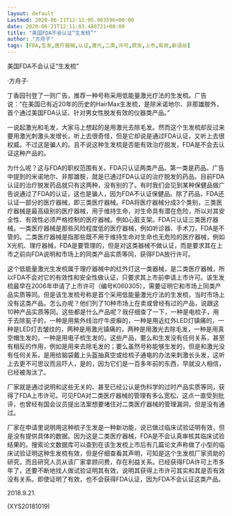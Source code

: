 ```yaml
---
layout: default
Lastmod: 2020-06-21T12:11:05.983596+00:00
date: 2020-06-21T12:11:03.488721+00:00
title: "美国FDA不会认证“生发梳”"
author: "方舟子"
tags: [FDA,生发,医疗器械,认证,激光,二类,许可,脱发,上市,有效,新语丝]
---
```


美国FDA不会认证“生发梳”

·方舟子·

丁香园刊登了一则广告，推荐一种号称采用低能量激光疗法的生发梳。广告说：“在美国已有近20年的历史的HairMax生发梳，是除米诺地尔、非那雄胺外，首个通过美国FDA认证、针对男女性脱发有效的仪器类产品。”

一说起激光和毛发，大家马上想起的是用激光去除毛发。然而这个生发梳却反过来要用激光刺激头发增长，听上去很奇怪，但是它却说是通过FDA认证，又听上去很权威。不过这是骗人的。且不说这种生发梳是否能有效治疗脱发，FDA是不会去认证这种产品的。

为什么呢？这与FDA的职权范围有关。FDA只认证两类产品。第一类是药品。广告中提到的米诺地尔、非那雄胺，就是已通过FDA认证的治疗脱发的药品。目前FDA认证的治疗脱发药品就只有这两种，没有别的了。有时我们会见到某种保健品做广告说通过了FDA的认证，这也是骗人，因为FDA不认证保健品。除了药品，FDA还认证一部分的医疗器械，即三类医疗器械。FDA将医疗器械分成3个类别，三类医疗器械是最高级别的医疗器械，用于维持生命，对生命具有潜在危险，所以对其安全性、有效性必须严格控制的医疗器械。例如心脏支架。FDA只认证三类医疗器械。一类医疗器械是那些风险程度低的医疗器械，例如听诊器、手术刀，FDA是不管的。二类医疗器械是指那些既不用于维持生命对生命也无危险的医疗器械，例如X光机、理疗器械，FDA是要管理的，但是对这类器械不做认证，而是要求其在上市之前向FDA说明和市场上的同类产品实质等同，获得FDA放行许可。

这个低能量激光生发梳属于理疗器械中的红外灯这一类器械，是二类医疗器械，所以FDA不会对它的有效性和安全性做认证，只要求其上市前申请上市许可。该生发梳最早在2006年申请了上市许可（编号K060305），需要证明它和市场上同类产品实质等同。但是该生发梳号称是首个采用低能量激光疗法的生发梳，当时市场上没有这类产品。怎么办呢？他们列了10种市场上在卖或曾经有过的产品，说跟这10种产品实质等同。这些都是什么产品呢？我仔细查了一下，一种是电梳子，用于去除虱子的，一种是用紫外线治疗牛皮癣的，一种是用近红外LED灯镇痛的，一种是LED灯去皱纹的，两种是用激光镇痛的，两种是用激光去除毛发，一种是用真空帽生发的，一种是用电子梳生发的。这些产品，要么和生发没有任何关系，甚至有相反的作用，例如是用来去除毛发的；要么虽然号称能够生发的，但是和激光没有任何关系，是用给脑袋戴上头盔抽真空或给梳子通电的办法来刺激长头发，这听上去更不可思议而且吓人，是的，因为它们是一百多年前的东西，早就没人相信，已经被淘汰了。

厂家就是通过说明和这些无关的、甚至已经公认是伪科学的过时产品实质等同，获得了FDA上市许可。可见FDA对二类医疗器械的管理有多么宽松，这点一直受到批评，也曾经有国会议员提出法案想要堵住对二类医疗器械的管理漏洞，但是没有通过。

厂家在申请里说明用这种梳子生发是一种新功能，说已做过临床试验证明有效，但是没有提供具体的数据。因为这是二类医疗器械，FDA是不会认真审核其临床试验结果的。搜索论文数据库可以查到在该生发梳上市后有几篇论文声称做了小型的临床试验证明这种生发梳有效，但是仔细查看其声明，可知是这个生发梳厂家资助的研究，而且研究人员从该厂家拿顾问费，存在利益关系。已经获得FDA许可上市多年了，还要不断地找人做试验证明其有效，说明其获得上市许可其实和其是否有效没有关系。即使证明了有效，也不会获得FDA认证，因为FDA不会认证这类产品。

2018.9.21.

(XYS20181019)

